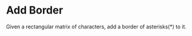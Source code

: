<h1>Add Border
</h1>
<p>Given a rectangular matrix of characters, add a border of asterisks(*) to it.
</p>
